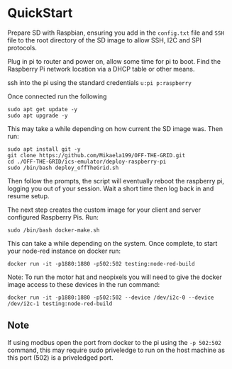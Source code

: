 # QuickStart

Prepare SD with Raspbian, ensuring you add in the `config.txt` file and `SSH` file to the root directory of the SD image to allow SSH, I2C and SPI protocols.

Plug in pi to router and power on, allow some time for pi to boot. Find the Raspberry Pi network location via a DHCP table or other means.

ssh into the pi using the standard credentials `u:pi p:raspberry`

Once connected run the following
```
sudo apt get update -y 
sudo apt upgrade -y
```
This may take a while depending on how current the SD image was. Then run:
```
sudo apt install git -y
git clone https://github.com/Mikaela199/OFF-THE-GRID.git
cd ./OFF-THE-GRID/ics-emulator/deploy-raspberry-pi
sudo /bin/bash deploy_offTheGrid.sh
```
Then follow the prompts, the script will eventually reboot the raspberry pi, logging you out of your session. Wait a short time then log back in and resume setup.

The next step creates the custom image for your client and server configured Raspberry Pis. Run:
```
sudo /bin/bash docker-make.sh
```
This can take a while depending on the system. Once complete, to start your node-red instance on docker run:

```
docker run -it -p1880:1880 -p502:502 testing:node-red-build
```
Note: To run the motor hat and neopixels you will need to give the docker image access to these devices in the run command:
```
docker run -it -p1880:1880 -p502:502 --device /dev/i2c-0 --device /dev/i2c-1 testing:node-red-build
```
## Note
If using modbus open the port from docker to the pi using the ```-p 502:502``` command, this may require sudo priveledge to run on the host machine as this port (502) is a priveledged port.
